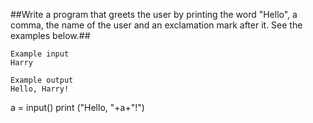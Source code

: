 ##Write a program that greets the user by printing the word "Hello", a comma, the name of the user and an exclamation mark after it. See the examples below.##

```
Example input
Harry

Example output
Hello, Harry!

```
a = input()
print ("Hello, "+a+"!")
